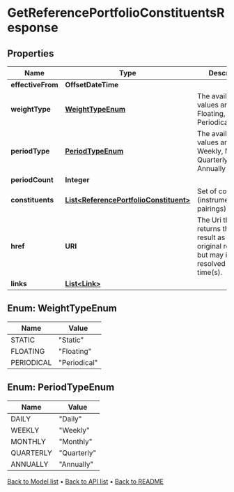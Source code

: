 

# GetReferencePortfolioConstituentsResponse


## Properties

| Name | Type | Description | Notes |
|------------ | ------------- | ------------- | -------------|
|**effectiveFrom** | **OffsetDateTime** |  |  |
|**weightType** | [**WeightTypeEnum**](#WeightTypeEnum) | The available values are: Static, Floating, Periodical |  |
|**periodType** | [**PeriodTypeEnum**](#PeriodTypeEnum) | The available values are: Daily, Weekly, Monthly, Quarterly, Annually |  [optional] |
|**periodCount** | **Integer** |  |  [optional] |
|**constituents** | [**List&lt;ReferencePortfolioConstituent&gt;**](ReferencePortfolioConstituent.md) | Set of constituents (instrument/weight pairings) |  |
|**href** | **URI** | The Uri that returns the same result as the original request, but may include resolved as at time(s). |  [optional] |
|**links** | [**List&lt;Link&gt;**](Link.md) |  |  [optional] |



## Enum: WeightTypeEnum

| Name | Value |
|---- | -----|
| STATIC | &quot;Static&quot; |
| FLOATING | &quot;Floating&quot; |
| PERIODICAL | &quot;Periodical&quot; |



## Enum: PeriodTypeEnum

| Name | Value |
|---- | -----|
| DAILY | &quot;Daily&quot; |
| WEEKLY | &quot;Weekly&quot; |
| MONTHLY | &quot;Monthly&quot; |
| QUARTERLY | &quot;Quarterly&quot; |
| ANNUALLY | &quot;Annually&quot; |



[Back to Model list](../README.md#documentation-for-models) &#8226; [Back to API list](../README.md#documentation-for-api-endpoints) &#8226; [Back to README](../README.md)


